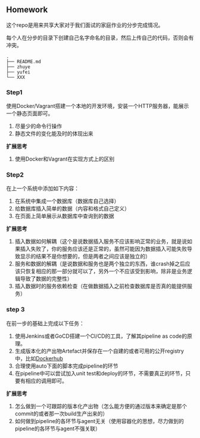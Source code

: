 ## Homework

这个repo是用来共享大家对于我们面试的家庭作业的分步完成情况。

每个人在分步的目录下创建自己名字命名的目录，然后上传自己的代码，否则会有冲突。

```
.
├── README.md
├── zhuye
├── yufei
└── XXX
```

### Step1 

使用Docker/Vagrant搭建一个本地的开发环境，安装一个HTTP服务器，能展示一个静态页面即可。

1. 尽量少的命令行操作
2. 静态文件的变化能及时的体现出来

**扩展思考**

1. 使用Docker和Vagrant在实现方式上的区别

### Step2

在上一个系统中添加如下内容：
1. 在系统中集成一个数据库（数据库自己选择）
2. 给数据库插入简单的数据（内容和格式自己定义）
3. 在页面上简单展示从数据库中查询到的数据

**扩展思考**

1. 插入数据如何解耦（这个是说数据插入服务不应该影响正常的业务，就是说如果插入失败了，你的服务应该还是正常的，虽然可能因为数据插入可能失败导致显示的结果不是你想要的，但是两者之间应该是独立的）
2. 服务和数据的解耦（是说数据和服务也是两个独立的东西，谁crash掉之后应该只恢复相应的那一部分就可以了，另外一个不应该受到影响，除非是业务逻辑导致了数据的完整性）
3. 插入数据时的服务依赖检查（在做数据插入之前检查数据库是否真的能提供服务）



### step 3

在前一步的基础上完成以下任务：

1. 使用Jenkins或者GoCD搭建一个CI/CD的工具，了解其pipeline as code的原理。
2. 生成版本化的产出物Artefact并保存在一个自建的或者可用的公开registry中，比如[Dockerhub](https://hub.docker.com/)
3. 合理使用auto下面的脚本完成pipeline的环节
4. 在pipeline中可以尝试加入unit test和deploy的环节，不需要真正的环节，只要有相应的调用即可。

**扩展思考**

1. 怎么做到一个可跟踪的版本化产出物（怎么能方便的通过版本来确定是那个commit的或者那一次build生产出来的）
2. 如何做到pipeline的各环节与agent无关（使用容器化的思想，尽力做到的pipeline的各环节与agent不强关联）

